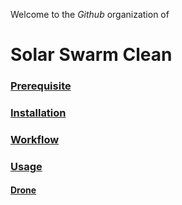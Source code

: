 Welcome to the _Github_ organization of

# Solar Swarm Clean

### [Prerequisite](https://github.com/Solar-Clean/.github#prerequisite)

### [Installation](https://github.com/Solar-Clean/.github#installation)

### [Workflow](https://github.com/Solar-Clean/.github#workflow)

### [Usage](https://github.com/Solar-Clean/.github#workflow)

#### [Drone](https://github.com/Solar-Clean/.github#drone)
